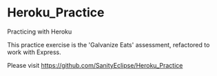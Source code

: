 # Heroku_Practice
Practicing with Heroku 

This practice exercise is the 'Galvanize Eats' assessment, refactored to work with Express. 

Please visit https://github.com/SanityEclipse/Heroku_Practice
